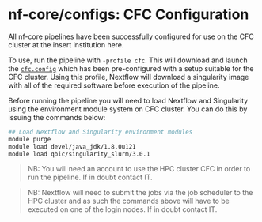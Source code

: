 # nf-core/configs: CFC Configuration

All nf-core pipelines have been successfully configured for use on the CFC cluster at the insert institution here.

To use, run the pipeline with `-profile cfc`. This will download and launch the [`cfc.config`](../conf/cfc.config) which has been pre-configured with a setup suitable for the CFC cluster. Using this profile, Nextflow will download a singularity image with all of the required software before execution of the pipeline.

Before running the pipeline you will need to load Nextflow and Singularity using the environment module system on CFC cluster. You can do this by issuing the commands below:

```bash
## Load Nextflow and Singularity environment modules
module purge
module load devel/java_jdk/1.8.0u121
module load qbic/singularity_slurm/3.0.1
```


>NB: You will need an account to use the HPC cluster CFC in order to run the pipeline. If in doubt contact IT.

>NB: Nextflow will need to submit the jobs via the job scheduler to the HPC cluster and as such the commands above will have to be executed on one of the login nodes. If in doubt contact IT.
